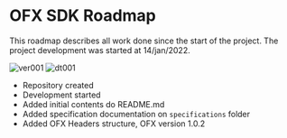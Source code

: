 # OFX SDK Roadmap

This roadmap describes all work done since the start of the project.
The project development was started at 14/jan/2022.

![ver001](https://img.shields.io/badge/version-0.0.1-sucess) ![dt001](https://img.shields.io/badge/date-jan/2022-informational) 
- Repository created
- Development started
- Added initial contents do README.md
- Added specification documentation on <code>specifications</code> folder
- Added OFX Headers structure, OFX version 1.0.2